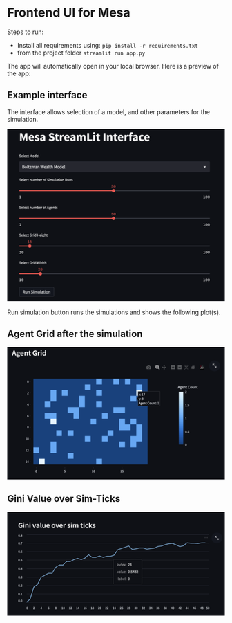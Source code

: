 # Frontend UI for Mesa

Steps to run:

- Install all requirements using: `pip install -r requirements.txt`
- from the project folder `streamlit run app.py`

The app will automatically open in your local browser. Here is a preview of the app: 

## Example interface
The interface allows selection of a model, and other parameters for the simulation.

![Main Interface](/data/inteface_boltmann.png?)

Run simulation button runs the simulations and shows the following plot(s).
## Agent Grid after the simulation
![Agent Grid](data/grid.png?raw=true)

## Gini Value over Sim-Ticks
![Agent Grid](data/gini.png?raw=true)


